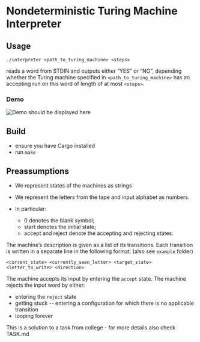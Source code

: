 # Nondeterministic Turing Machine Interpreter

## Usage
```./interpreter <path_to_turing_machine> <steps>```

reads a word from STDIN and outputs either “YES” or “NO”,
depending whether the Turing machine specified in `<path_to_turing_machine>` has
an accepting run on this word of length of at most `<steps>`.

### Demo
![Demo should be displayed here](./demo.gif)

## Build
- ensure you have Cargo installed
- run `make`


## Preassumptions
- We represent states of the machines as strings
- We represent the letters from the tape and input alphabet as numbers.

- In particular:
    - 0 denotes the blank symbol;
    - start ​denotes the initial state;
    - accept ​and​ reject ​denote the accepting and rejecting states.


The machine’s description is given as a list of its transitions.
Each transition is written in a separate line in the following format: (also see `example` folder)

```<current_state> <currently_seen_letter> <target_state> <letter_to_write> <direction>```

The machine accepts its input by entering the `accept` state.
The machine rejects the input word by either:
- entering the `reject` state
- getting stuck -- entering a configuration for which there is no applicable transition
- looping forever

This is a solution to a task from college - for more details also check TASK.md
